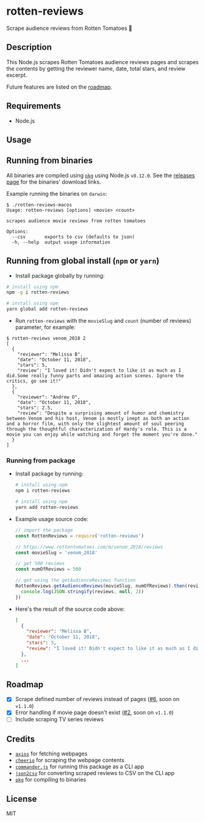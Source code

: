 # rotten-reviews

Scrape audience reviews from Rotten Tomatoes 🍅

## Description

This Node.js scrapes Rotten Tomatoes audience reviews pages and scrapes the
contents by getting the reviewer name, date, total stars, and review excerpt.

Future features are listed on the [roadmap](#roadmap).

## Requirements

- Node.js

## Usage

## Running from binaries

All binaries are compiled using [`pkg`](https://github.com/zeit/pkg) using Node.js `v8.12.0`.
See the [releases page](https://github.com/grikomsn/rotten-reviews/releases) for the binaries' download links.

Example running the binaries on `darwin`:

```console
$ ./rotten-reviews-macos
Usage: rotten-reviews [options] <movie> <count>

scrapes audience movie reviews from rotten tomatoes

Options:
  --csv       exports to csv (defaults to json)
  -h, --help  output usage information
```

## Running from global install (`npm` or `yarn`)

- Install package globally by running:

```sh
# install using npm
npm -g i rotten-reviews

# install using npm
yarn global add rotten-reviews
```

- Run `rotten-reviews` with the `movieSlug` and `count` (number of reviews) parameter, for example:

```console
$ rotten-reviews venom_2018 2
[
  {
    "reviewer": "Melissa B",
    "date": "October 11, 2018",
    "stars": 5,
    "review": "I loved it! Didn't expect to like it as much as I did.Some really funny parts and amazing action scenes. Ignore the critics, go see it!"
  },
  {
    "reviewer": "Andrew O",
    "date": "October 11, 2018",
    "stars": 2.5,
    "review": "Despite a surprising amount of humor and chemistry between Venom and his host, Venom is mostly inept as both an action and a horror film, with only the slightest amount of soul peering through the thoughtful characterization of Hardy's role. This is a movie you can enjoy while watching and forget the moment you're done."
  }
]
```

### Running from package

- Install package by running:

  ```sh
  # install using npm
  npm i rotten-reviews

  # install using npm
  yarn add rotten-reviews
  ```

- Example usage source code:

  ```js
  // import the package
  const RottenReviews = require('rotten-reviews')

  // https://www.rottentomatoes.com/m/venom_2018/reviews
  const movieSlug = 'venom_2018'

  // get 500 reviews
  const numOfReviews = 500

  // get using the getAudienceReviews function
  RottenReviews.getAudienceReviews(movieSlug, numOfReviews).then(reviews => {
    console.log(JSON.stringify(reviews, null, 2))
  })
  ```

- Here's the result of the source code above:

  ```json
  [
    {
      "reviewer": "Melissa B",
      "date": "October 11, 2018",
      "stars": 5,
      "review": "I loved it! Didn't expect to like it as much as I did.Some really funny parts and amazing action scenes. Ignore the critics, go see it!"
    },
    ...
  ]
  ```

## Roadmap

- [x] Scrape defined number of reviews instead of pages ([#6](https://github.com/grikomsn/rotten-reviews/pull/6), soon on `v1.1.0`)
- [x] Error handling if movie page doesn't exist ([#2](https://github.com/grikomsn/rotten-reviews/pull/2), soon on `v1.1.0`)
- [ ] Include scraping TV series reviews

## Credits

- [`axios`](https://github.com/axios/axios) for fetching webpages
- [`cheerio`](https://github.com/cheeriojs/cheerio) for scraping the webpage contents
- [`commander.js`](https://github.com/tj/commander.js) for running this package as a CLI app
- [`json2csv`](https://github.com/zemirco/json2csv) for converting scraped reviews to CSV on the CLI app
- [`pkg`](https://github.com/zeit/pkg) for compiling to binaries

## License

MIT

